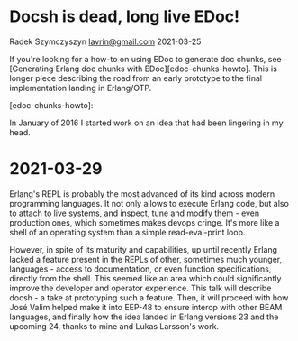 # Docsh is dead, long live EDoc!

Radek Szymczyszyn <lavrin@gmail.com>
2021-03-25

If you're looking for a how-to on using EDoc to generate doc chunks,
see [Generating Erlang doc chunks with EDoc][edoc-chunks-howto].
This is longer piece describing the road from an early prototype to the
final implementation landing in Erlang/OTP.

[edoc-chunks-howto]:

In January of 2016 I started work on an idea that had been lingering in my head.

# 2021-03-29

Erlang's REPL is probably the most advanced of its kind across modern programming languages.
It not only allows to execute Erlang code, but also to attach to live systems, and inspect,
tune and modify them - even production ones, which sometimes makes devops cringe.
It's more like a shell of an operating system than a simple read-eval-print loop.

However, in spite of its maturity and capabilities,
up until recently Erlang lacked a feature present in the REPLs of other,
sometimes much younger, languages - access to documentation, or even function specifications,
directly from the shell.
This seemed like an area which could significantly improve the developer and operator experience.
This talk will describe docsh - a take at prototyping such a feature.
Then, it will proceed with how José Valim helped make it into EEP-48 to ensure interop with other BEAM languages,
and finally how the idea landed in Erlang versions 23 and the upcoming 24, thanks to mine and Lukas Larsson's work.

<!--
vim: spell
-->

<!--

# The Outline

## Let's start with a quiz

- ets:lookup(Tab, Key) or ets:lookup(Key, Tab)  ## Tab, Key
- gb_trees:lookup(Tab, Key) or gb_trees:lookup(Key, Tab)  ## Key, Tab

## Motivation

Having already worked for approx. 5 years at Erlang Solutions,
I realised that some issues we face in commercial projects are pretty common.

Some of these issues are the nature of the job - when jumping from project to project,
it's obvious that we, as individual engineers, don't know a customer's code base from the get go.
That's something we have to pick up as a project progresses.

Some of them, though, are symptomatic:
- projects seldom have documentation
- tooling fragmentation (erlang.mk, rebar2, and rebar3 used in the same project!)
- missing tests for critical functionality or a complete lack of tests

These could be improved by specific language idioms, better and more uniform tooling,
or better community conventions of using specs and typechecking.

And I'm not the first person realising that.
In 2014 I had a chance to participate in Erlang User Conference in Stockholm and
listen to Garrett Smith's talk "Why the Cool Kids don't use Erlang?"
(https://www.youtube.com/watch?v=3MvKLOecT1I)

Garrett has conducted a survey in the Erlang community and pinpointed some
difficulties on the path to adopting Erlang as an individual and as an organization:

> HardToLearn
> FindingDevelopers
> Adoption
> ManagerBuyIn
> Documentation
> LibraryConsistency

Fred Hebert, the author of "Learn You Some Erlang" and the indispensable Recon troubleshooting toolbox,
commented in his EUC 2016 talk "How Things Are, and How They Could Be"
(https://codesync.global/media/how-things-are-and-how-they-could-be-fred-hebert-euc16/)
on the Erlang developer and operator experience being far from just sunshine and roses.

In 2020 on Code BEAM V, Anton Lavrik from WhatsApp confirmed Fred's findings in
"From 10s to 1000s of engineers: Scaling Erlang Developer Experience at WhatsApp"
(https://codesync.global/uploads/media/activity_slides/0001/03/f2292f201aa6b04db8c4e0b9cfa191dd07c9ee14.pdf):

> Developer productivity for larger teams becomes critical, not merely important.
> lack of well integrated tooling: IDE integration, formatter, build system, ...

Yes, Erlang has features which still make it seem like a tech from the future:

- a world-class runtime capable of utilising all the power of modern multicore CPUs
- network transparency and built-in distribution
- fault-tolerance and resiliency baked into core of the language and runtime
- opt-in typechecking thanks to Dialyzer (and recently also Gradualizer)
- three distinct property based testing libraries,
- a operating system like shell capable of inspecting and tuning almost
  everything in the system, live, even in production!

But at the same time there are things which make it look like a relic of
the past and resemble C more than competitive
very high level languages like Python, Ruby, Go or Elixir:

- an obsolete preprocessor, macro and header file system
- no batteries included in the standard library
  (command line parsing? JSON parsing? exponential backoff for connection management?)
- evolving core, but lagging behind ecosystem (no pretty-printer capable
  of outputting everything the compiler consumes, no modern doc engine
  with support for all language features)

Some of the pain points have been alleviated by community efforts:

- Hex.pm - a package manager for Elixir which also supports Erlang packages
- Rebar3 - a modern build tool capable of resolving dependencies
- ErlangLS - a language server, that is the Erlang brain for editors and IDEs

Back in 2016, though, only the first talk, the one by Garrett Smith, was already published.
Elixir was gaining some traction, though, and solving some of Erlang's shortcomings,
but it was not very popular yet.

Some keywords are repeated in all three of the above talks: documentation,
developer experience, learning curve.
If we add to that the necessity to jump from project to project as a consultant,
to pick up new tools on the way, dive into new code bases all the time,
it becomes obvious that it would just be so much easier and better if we could do it with less friction.

Another thing which lead me to the idea of docsh were the memories of my
baby steps in programming, when I was still a teenager, trying out some
snippets of C and Python - and the simple

```
>>> help(dict)
Help on class dict in module __builtin__:

class dict(object)
 |  dict() -> new empty dictionary
 |  dict(mapping) -> new dictionary initialized from a mapping object's
 |      (key, value) pairs
 |  dict(iterable) -> new dictionary initialized as if via:
 |      d = {}
 |      for k, v in iterable:
 |          d[k] = v
 |  dict(**kwargs) -> new dictionary initialized with the name=value pairs
 |      in the keyword argument list.  For example:  dict(one=1, two=2)
 |
 |  Methods defined here:
```

in the Python console.

I started wondering what it would take to extend the Erlang shell with
on-line documentation support and it seemed to me that all the necessary
parts are there - they just need to be put together.
How hard could it be?


## docsh


### Rationale

- manpages not always present, manpages not available for non-OTP libraries
- EDoc docs look outdated
- a lot of community libraries don't have inline docs
- even if they do, EDoc often crashes on them :(

Why write docs, if they can't be easily accessed?


### Consistency and discoverability

- ets:lookup(Tab, Key) or ets:lookup(Key, Tab)  ## Tab, Key
- gb_trees:lookup(Tab, Key) or gb_trees:lookup(Key, Tab)  ## Key, Tab

Elixir has done a tremendous effort on the front of consistency in their standard library,
but not every line of Erlang can be rewritten in Elixir.

And not every line should: RabbitMQ, Couchbase, MongooseIM, proprietary software (Ericsson?)

But can we help with discoverability?


### Fragmentation

- out of source AsciiDoc (Cowboy - https://github.com/ninenines/cowboy/tree/master/doc/src/manual)
- out of source Markdown with EDown (Exometer - https://github.com/Feuerlabs/exometer/tree/master/doc)
    - EDown extends EDoc by converting from Markdown to EDoc
- some projects adopt in-source EDoc (Recon)
- some projects rely on 3rd party tools or services (MongooseIM and Read the Docs) to document things
  that EDoc should be capable of documenting
- Elixir libs vs Erlang libs on Hex.pm

So how do I document my project properly?


### Elixir libs vs Erlang libs on Hex.pm

Phoenix vs Cowboy - which looks better?

https://hexdocs.pm/phoenix/overview.html
https://hexdocs.pm/cowboy

But there would be no Phoenix without Cowboy!

This is not specific to Cowboy, see also Recon on hexdocs.pm

https://hexdocs.pm/recon/index.html


### Goals

If an Erlang projects has docs - we should to be able to read them in the Erlang shell.

If an Erlang project doesn't have docs - we should at least see function signatures,
argument names and types, to be able to infer their meaning.

We should be able to see a list of types exported by a module and the type definitions.


### docsh control flow - first approach

docsh as a tool in the build process:

- parsing source files with EDoc
- getting specs from abstract code (debug_info): the old and the new chunk
- abstract readers - merging info from source files and debug_info to an
  intermediate format
- converting to the final format - copied from Elixir
- rewriting the .beam files with the new doc chunk
- embedding code necessary to pretty print the docs stored in the new chunk - rewriting the code chunk

### KISS - keep it simple, stupid!

docsh revisited to work only in runtime:

```
> h(recon).
> h(recon_trace, calls).
> t(recon_trace).
```
 
What happens when we type the above?

- check if the .beam file has the doc chunk; if yes, go to "look up"
- if not, find the source file
- look up the `Module` or `{Module, Kind, Arity}` in the chunk
- format the found name, spec / type, and documentation in the shell

### 2016-01-21 First docsh commits

- getting consistent formatting (and testing it!)

### Challenges

- no pretty-printer capable of formatting the Erlang AST to something the
  compiler can then compile again

- Erlang tarballs used to contain precompiled .beam files,
  which had hardcoded paths pointing at locations valid on the build host,
  but not necessarily valid on localhost

- these hardcoded paths pointed at `/net` which lead `filelib:is_regular/1` to take up to 20 seconds
  on accessing the paths;
  this resulted in unacceptable delays when reading docs for OTP modules:
  https://twitter.com/erszcz/status/969241080549072897
  https://github.com/erszcz/docsh/pull/19


### 2017-05-30 Erlang docs in Elixir thanks to an IEx hook

https://github.com/erszcz/docsh/blob/docsh-iex/notes.md#2017-05-30-hooking-into-iex
https://github.com/erszcz/elixir/commit/ea4389ff78789644c62783cda16dff63385e3d3f


### 2017-06-16 Email thread on a Docs chunk for BEAM languages - later to become EEP-48


### 2017-08-10 docsh comes with install.sh

2017-04-15 started with install_SUITE tests (4b9413c)
2017-08-10 last commit


### 2017-11-08 docsh can be installed via Kerl

2017-11-08 kerl PR merged

Per Erlang installation

https://github.com/erszcz/docsh/issues/12


### 2018-01-13 EEP-48 published


### 2018-01-17 Elixir 1.6.0 with spec help for non-Elixir code is released


### 2018-07-20 Erlang/Elixir interop thanks to EEP-48 implementation on both sides

2018-07-20 Rebar3 issue opened

https://github.com/erlang/rebar3/issues/1842


### 2019-01-21 docsh integration with Rebar3 shell


### 2019-05-17 José talks with Kenneth and they agree to extend EDoc with doc chunks


### 2019-10-28 ErlangLS starts using docsh for doc retrieval

Roberto Aloi's Erlang Language Server starts using docsh.

You might be using docsh without knowing it ;)


### 2020-05-13 Erlang 23.0 ships with shell_docs

Lukas Larsson implements shell_docs,
which extends the Erlang shell with features prototyped in docsh:

- help for a module: h(proplists)
- help for a function: h(proplists, get_value)
- all types exported from a module: ht(proplists)
- type definition: h(proplists, property)

Erlang/OTP documentation is now available as EEP-48 doc chunks.

But only OTP documentation - community projects still have no way to
provide docs for shell_docs.


### docsh - unsolved problems

- problems when switching between Erlang versions (stale .beam files) -
  solved by installation with kerl, but...

- kerl is nice, but asdf is nicer - it provides support for multiple languages / environments;
  docsh support was never enabled in asdf (even though it uses kerl internally)

- neither were manpages available with asdf out of the box :(


## EDoc


### Erlang Ecosystem Foundation

The Foundation comes to life on Feb 14th 2019, thanks to
Francesco Cesarini, Kenneth Lundin, Fred Hebert, Jose Valim, and others.

The work on chunk support in EDoc is organized under the Documentation Working Group.


### EDoc before OTP 24.0

- generates docs only as static HTML files
- some Erlang language features are newer than EDoc and therefore not
  supported:
    - no support for callbacks (no callback specs or doc comments)
    - subpar support for -spec / -type attributes
- crashes even on OTP libs
- accepts arbitrary HTML (tables, scripts, maybe even the blink tag)


### EDoc after OTP 24.0

- generates static HTML docs
- generates EEP-48 doc chunks to be consumed by shell_docs and other tools
- rudimentary support for callbacks (specs and comments, but not special
  tags like @since or @deprecated yet)
- some limited subset of HTML is still accepted,
  but other tags are skipped - just raw text is extracted
- known issues - https://github.com/erlef/build-and-packaging-wg/issues/25
    - works cleanly on top 25+ Erlang Hex.pm projects!
    - might still crash on some OTP libs if macros are undefined
      (OTP build system specific issue)


### Doc chunks for your Erlang project - demo (1/2)

```
git clone https://github.com/ferd/recon
cd recon
cat >> rebar.config <<EOF
{edoc_opts, [{doclet, edoc_doclet_chunks},
             {layout, edoc_layout_chunks},
             {preprocess, true},
             {dir, "_build/docs/lib/recon/doc"}]}.
EOF
rebar3 compile
rebar3 edoc
```


### Doc chunks for your Erlang project - demo (2/2)

```
$ rebar3 as docs shell
1> h(recon_trace, calls).

  -spec calls(TSpecs :: tspec() | [tspec(), ...], Max :: max()) ->
                 num_matches().

  Equivalent to calls({Mod, Fun, Args}, Max, []).

  -spec calls(TSpecs :: tspec() | [tspec(), ...],
              Max :: max(),
              Opts :: options()) ->
                 num_matches().

  Allows to set trace patterns and pid specifications to trace function calls.

  ...
```


### WIP: ExDoc + EDoc = pretty Erlang docs 1/3

Thanks to Wojtek Mach for his work on ExDoc Erlang support!

https://hexdocs.pm/recon

vs

https://erszcz.github.io/recon


### WIP: ExDoc + EDoc = pretty Erlang docs 2/3

https://hexdocs.pm/brod

vs

https://erszcz.github.io/brod


### WIP: ExDoc + EDoc = pretty Erlang docs 3/3

https://hexdocs.pm/iex/IEx.html

vs

https://erszcz.github.io/stdlib/shell.html

(only a few modules rendered for the preview)


### WIP: ExDoc + EDoc = pretty Erlang docs - demo 1/2


```
git clone https://github.com/erszcz/ex_doc -b erlang  # still some glitches in main ExDoc
cd ex_doc
mix deps.get
mix compile
mix escript.build  # this produces the ex_doc executable
```


### WIP: ExDoc + EDoc = pretty Erlang docs - demo 2/2


```
cd recon
/path/to/ex_doc Recon "2.5.1" _build/docs/lib/recon/ebin/ --main recon -o docs --proglang erlang
```

Now open recon/docs/index.html in the browser :)


## Challenges

- high coupling of EDoc and erl_docgen - easy to break OTP doc build process,
  fail CI tests, etc

- backwards compatibility with existing projects using EDoc-the-markup: both in OTP
  and in the community

- EDoc means three things:
    - the wiki-like markup we use to document code
    - the app processing this markup and generating HTML / chunks
    - the intermediate XML-based format passed between the core app and the
      doclets / layouts which output documentation

- converting Erlang AST fragments to / from the EDoc XML format is a terrible PITA;
  moreover, some data required by EEP-48 is simply not available in this XML format;
  I had to break the convention that doclets use this format to be able to
  generate chunks

- the EDoc wiki markup used to accept HTML, but it's now limited to a
  certain tag subset - this is not backward compatible with some projects :|


## Next steps

https://github.com/erlef/build-and-packaging-wg/issues/25

- tighter integration with Rebar3 and ExDoc - make pretty HTML docs easy
  to generate

- there are ideas about a new proposal on inline docs via -doc and -moduledoc
  attributes instead of doc comments - not published yet - uncertain if it would be accepted by OTP


## Final notes

EDoc, the Erlang documentation engine, hits version 1.0 with this release, which means a few changes.

First and foremost, EDoc is now capable of emitting EEP-48 doc chunks. This means that, with some configuration, community projects can now provide documentation for shell_docs the same way that OTP libraries did since OTP 23.0. Fancy your favourite library having docs in the shell? Consider contributing - the configuration steps needed to make it happen are minimal. Of course, this opens up a path for other tools to make use of the community project doc chunks, like language servers, editors, static site generators etc.

Second, a further step is taken in deprecating the @spec and @type EDoc tags. These are not supported with the new chunk-generating doclet and layout. Moreover, previously when there was a redundant @spec tag and -spec attribute defined for the same function, the @spec tag would take precedence. Now, the -spec attribute takes precedence and is more important. The same is true for redundant @type and -type attributes. Warnings are now emitted when such redundant entries are found. Certainly, though, the benefit of generating chunks for your project will outweigh the effort of moving from @spec and @type tags to -spec and -type attributes.

Adding doc chunk support to EDoc was carried out by Radek Szymczyszyn, partially sponsored by Erlang Solutions, and coordinated within the Erlang Ecosystem Foundation Documentation Working Group. Special thanks are due to Lukas Larsson for shell_docs and his tireless reviews, Jose Valim for the initial encouragement, Wojtek Mach for a proof of concept implementation, and Kenneth Lundin for supporting the whole effort.

-->
